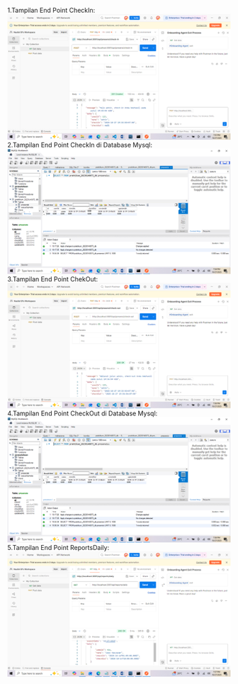 1.Tampilan End Point CheckIn:
   ![Check In](sstugas4/checkinpostman.PNG)
2.Tampilan End Point CheckIn di Database Mysql:
   ![Check In Database](sstugas4/checkindb.PNG)
3.Tampilan End Point ChekOut:
   ![Check Out](sstugas4/checkoutpostman.PNG)
4.Tampilan End Point CheckOut di Database Mysql:
   ![Check Out Database](sstugas4/checkoutdb.PNG)
5.Tampilan End Point ReportsDaily:
   ![Reports Daily](sstugas4/daily.PNG)